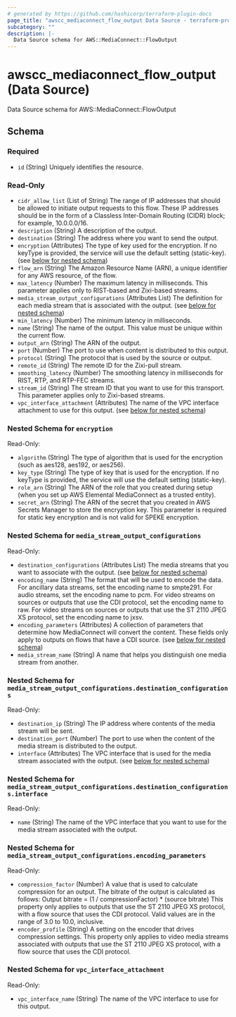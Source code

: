 ```yaml
---
# generated by https://github.com/hashicorp/terraform-plugin-docs
page_title: "awscc_mediaconnect_flow_output Data Source - terraform-provider-awscc"
subcategory: ""
description: |-
  Data Source schema for AWS::MediaConnect::FlowOutput
---
```


# awscc_mediaconnect_flow_output (Data Source)

Data Source schema for AWS::MediaConnect::FlowOutput



<!-- schema generated by tfplugindocs -->
## Schema

### Required

- `id` (String) Uniquely identifies the resource.

### Read-Only

- `cidr_allow_list` (List of String) The range of IP addresses that should be allowed to initiate output requests to this flow. These IP addresses should be in the form of a Classless Inter-Domain Routing (CIDR) block; for example, 10.0.0.0/16.
- `description` (String) A description of the output.
- `destination` (String) The address where you want to send the output.
- `encryption` (Attributes) The type of key used for the encryption. If no keyType is provided, the service will use the default setting (static-key). (see [below for nested schema](#nestedatt--encryption))
- `flow_arn` (String) The Amazon Resource Name (ARN), a unique identifier for any AWS resource, of the flow.
- `max_latency` (Number) The maximum latency in milliseconds. This parameter applies only to RIST-based and Zixi-based streams.
- `media_stream_output_configurations` (Attributes List) The definition for each media stream that is associated with the output. (see [below for nested schema](#nestedatt--media_stream_output_configurations))
- `min_latency` (Number) The minimum latency in milliseconds.
- `name` (String) The name of the output. This value must be unique within the current flow.
- `output_arn` (String) The ARN of the output.
- `port` (Number) The port to use when content is distributed to this output.
- `protocol` (String) The protocol that is used by the source or output.
- `remote_id` (String) The remote ID for the Zixi-pull stream.
- `smoothing_latency` (Number) The smoothing latency in milliseconds for RIST, RTP, and RTP-FEC streams.
- `stream_id` (String) The stream ID that you want to use for this transport. This parameter applies only to Zixi-based streams.
- `vpc_interface_attachment` (Attributes) The name of the VPC interface attachment to use for this output. (see [below for nested schema](#nestedatt--vpc_interface_attachment))

<a id="nestedatt--encryption"></a>
### Nested Schema for `encryption`

Read-Only:

- `algorithm` (String) The type of algorithm that is used for the encryption (such as aes128, aes192, or aes256).
- `key_type` (String) The type of key that is used for the encryption. If no keyType is provided, the service will use the default setting (static-key).
- `role_arn` (String) The ARN of the role that you created during setup (when you set up AWS Elemental MediaConnect as a trusted entity).
- `secret_arn` (String) The ARN of the secret that you created in AWS Secrets Manager to store the encryption key. This parameter is required for static key encryption and is not valid for SPEKE encryption.


<a id="nestedatt--media_stream_output_configurations"></a>
### Nested Schema for `media_stream_output_configurations`

Read-Only:

- `destination_configurations` (Attributes List) The media streams that you want to associate with the output. (see [below for nested schema](#nestedatt--media_stream_output_configurations--destination_configurations))
- `encoding_name` (String) The format that will be used to encode the data. For ancillary data streams, set the encoding name to smpte291. For audio streams, set the encoding name to pcm. For video streams on sources or outputs that use the CDI protocol, set the encoding name to raw. For video streams on sources or outputs that use the ST 2110 JPEG XS protocol, set the encoding name to jxsv.
- `encoding_parameters` (Attributes) A collection of parameters that determine how MediaConnect will convert the content. These fields only apply to outputs on flows that have a CDI source. (see [below for nested schema](#nestedatt--media_stream_output_configurations--encoding_parameters))
- `media_stream_name` (String) A name that helps you distinguish one media stream from another.

<a id="nestedatt--media_stream_output_configurations--destination_configurations"></a>
### Nested Schema for `media_stream_output_configurations.destination_configurations`

Read-Only:

- `destination_ip` (String) The IP address where contents of the media stream will be sent.
- `destination_port` (Number) The port to use when the content of the media stream is distributed to the output.
- `interface` (Attributes) The VPC interface that is used for the media stream associated with the output. (see [below for nested schema](#nestedatt--media_stream_output_configurations--destination_configurations--interface))

<a id="nestedatt--media_stream_output_configurations--destination_configurations--interface"></a>
### Nested Schema for `media_stream_output_configurations.destination_configurations.interface`

Read-Only:

- `name` (String) The name of the VPC interface that you want to use for the media stream associated with the output.



<a id="nestedatt--media_stream_output_configurations--encoding_parameters"></a>
### Nested Schema for `media_stream_output_configurations.encoding_parameters`

Read-Only:

- `compression_factor` (Number) A value that is used to calculate compression for an output. The bitrate of the output is calculated as follows: Output bitrate = (1 / compressionFactor) * (source bitrate) This property only applies to outputs that use the ST 2110 JPEG XS protocol, with a flow source that uses the CDI protocol. Valid values are in the range of 3.0 to 10.0, inclusive.
- `encoder_profile` (String) A setting on the encoder that drives compression settings. This property only applies to video media streams associated with outputs that use the ST 2110 JPEG XS protocol, with a flow source that uses the CDI protocol.



<a id="nestedatt--vpc_interface_attachment"></a>
### Nested Schema for `vpc_interface_attachment`

Read-Only:

- `vpc_interface_name` (String) The name of the VPC interface to use for this output.
